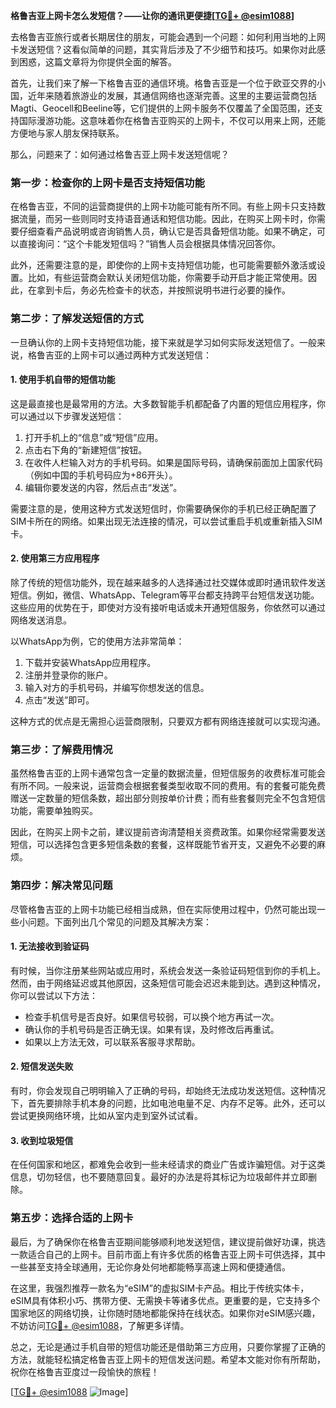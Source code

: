 **格鲁吉亚上网卡怎么发短信？——让你的通讯更便捷[[TG💪+ @esim1088](https://t.me/s/esim1088)]**

去格鲁吉亚旅行或者长期居住的朋友，可能会遇到一个问题：如何利用当地的上网卡发送短信？这看似简单的问题，其实背后涉及了不少细节和技巧。如果你对此感到困惑，这篇文章将为你提供全面的解答。

首先，让我们来了解一下格鲁吉亚的通信环境。格鲁吉亚是一个位于欧亚交界的小国，近年来随着旅游业的发展，其通信网络也逐渐完善。这里的主要运营商包括Magti、Geocell和Beeline等，它们提供的上网卡服务不仅覆盖了全国范围，还支持国际漫游功能。这意味着你在格鲁吉亚购买的上网卡，不仅可以用来上网，还能方便地与家人朋友保持联系。

那么，问题来了：如何通过格鲁吉亚上网卡发送短信呢？

### **第一步：检查你的上网卡是否支持短信功能**

在格鲁吉亚，不同的运营商提供的上网卡功能可能有所不同。有些上网卡只支持数据流量，而另一些则同时支持语音通话和短信功能。因此，在购买上网卡时，你需要仔细查看产品说明或咨询销售人员，确认它是否具备短信功能。如果不确定，可以直接询问：“这个卡能发短信吗？”销售人员会根据具体情况回答你。

此外，还需要注意的是，即使你的上网卡支持短信功能，也可能需要额外激活或设置。比如，有些运营商会默认关闭短信功能，你需要手动开启才能正常使用。因此，在拿到卡后，务必先检查卡的状态，并按照说明书进行必要的操作。

### **第二步：了解发送短信的方式**

一旦确认你的上网卡支持短信功能，接下来就是学习如何实际发送短信了。一般来说，格鲁吉亚的上网卡可以通过两种方式发送短信：

#### **1. 使用手机自带的短信功能**

这是最直接也是最常用的方法。大多数智能手机都配备了内置的短信应用程序，你可以通过以下步骤发送短信：

1. 打开手机上的“信息”或“短信”应用。
2. 点击右下角的“新建短信”按钮。
3. 在收件人栏输入对方的手机号码。如果是国际号码，请确保前面加上国家代码（例如中国的手机号码应为+86开头）。
4. 编辑你要发送的内容，然后点击“发送”。

需要注意的是，使用这种方式发送短信时，你需要确保你的手机已经正确配置了SIM卡所在的网络。如果出现无法连接的情况，可以尝试重启手机或重新插入SIM卡。

#### **2. 使用第三方应用程序**

除了传统的短信功能外，现在越来越多的人选择通过社交媒体或即时通讯软件发送短信。例如，微信、WhatsApp、Telegram等平台都支持跨平台短信发送功能。这些应用的优势在于，即使对方没有接听电话或未开通短信服务，你依然可以通过网络发送消息。

以WhatsApp为例，它的使用方法非常简单：

1. 下载并安装WhatsApp应用程序。
2. 注册并登录你的账户。
3. 输入对方的手机号码，并编写你想发送的信息。
4. 点击“发送”即可。

这种方式的优点是无需担心运营商限制，只要双方都有网络连接就可以实现沟通。

### **第三步：了解费用情况**

虽然格鲁吉亚的上网卡通常包含一定量的数据流量，但短信服务的收费标准可能会有所不同。一般来说，运营商会根据套餐类型收取不同的费用。有的套餐可能免费赠送一定数量的短信条数，超出部分则按单价计费；而有些套餐则完全不包含短信功能，需要单独购买。

因此，在购买上网卡之前，建议提前咨询清楚相关资费政策。如果你经常需要发送短信，可以选择包含更多短信条数的套餐，这样既能节省开支，又避免不必要的麻烦。

### **第四步：解决常见问题**

尽管格鲁吉亚的上网卡功能已经相当成熟，但在实际使用过程中，仍然可能出现一些小问题。下面列出几个常见的问题及其解决方案：

#### **1. 无法接收到验证码**

有时候，当你注册某些网站或应用时，系统会发送一条验证码短信到你的手机上。然而，由于网络延迟或其他原因，这条短信可能会迟迟未能到达。遇到这种情况，你可以尝试以下方法：

- 检查手机信号是否良好。如果信号较弱，可以换个地方再试一次。
- 确认你的手机号码是否正确无误。如果有误，及时修改后再重试。
- 如果以上方法无效，可以联系客服寻求帮助。

#### **2. 短信发送失败**

有时，你会发现自己明明输入了正确的号码，却始终无法成功发送短信。这种情况下，首先要排除手机本身的问题，比如电池电量不足、内存不足等。此外，还可以尝试更换网络环境，比如从室内走到室外试试看。

#### **3. 收到垃圾短信**

在任何国家和地区，都难免会收到一些未经请求的商业广告或诈骗短信。对于这类信息，切勿轻信，也不要随意回复。最好的办法是将其标记为垃圾邮件并立即删除。

### **第五步：选择合适的上网卡**

最后，为了确保你在格鲁吉亚期间能够顺利地发送短信，建议提前做好功课，挑选一款适合自己的上网卡。目前市面上有许多优质的格鲁吉亚上网卡可供选择，其中一些甚至支持全球通用，无论你身处何地都能畅享高速上网和便捷通信。

在这里，我强烈推荐一款名为“eSIM”的虚拟SIM卡产品。相比于传统实体卡，eSIM具有体积小巧、携带方便、无需换卡等诸多优点。更重要的是，它支持多个国家地区的网络切换，让你随时随地都能保持在线状态。如果你对eSIM感兴趣，不妨访问[TG💪+ @esim1088](https://t.me/s/esim1088)，了解更多详情。

总之，无论是通过手机自带的短信功能还是借助第三方应用，只要你掌握了正确的方法，就能轻松搞定格鲁吉亚上网卡的短信发送问题。希望本文能对你有所帮助，祝你在格鲁吉亚度过一段愉快的旅程！

[[TG💪+ @esim1088](https://t.me/s/esim1088) ![Image](https://i.postimg.cc/4NQfJmqS/Snipaste-2025-05-13-00-14-12.png)]
